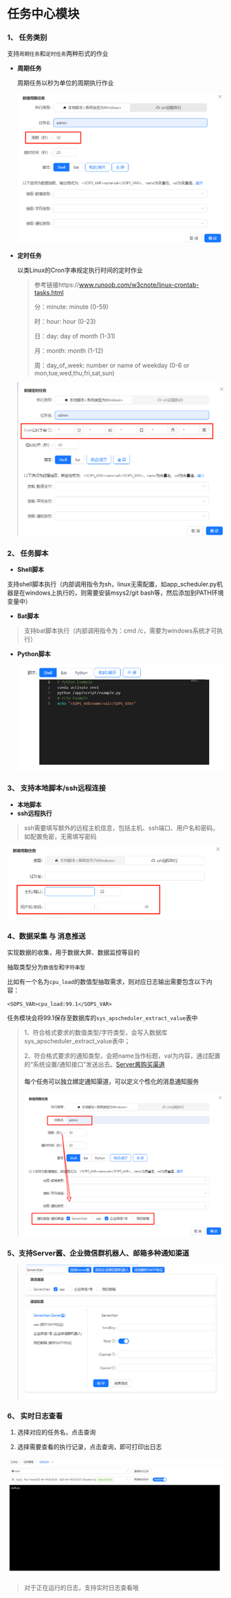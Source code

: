 # 任务中心模块

### 1、 任务类别

支持`周期任务`和`定时任务`两种形式的作业

- **周期任务**

  周期任务以秒为单位的周期执行作业

  ![](../screenshots/task_interval.png)

- **定时任务**

  以类Linux的Cron字串规定执行时间的定时作业

  > 参考链接https://www.runoob.com/w3cnote/linux-crontab-tasks.html
  >
  > 分：minute: minute (0-59)
  >
  > 时：hour: hour (0-23)
  >
  > 日：day: day of month (1-31)
  >
  > 月：month: month (1-12)
  >
  > 周：day_of_week: number or name of weekday (0-6 or mon,tue,wed,thu,fri,sat,sun)

  ![](../screenshots/task_cron.png)

### 2、 任务脚本

- **Shell脚本**

支持shell脚本执行（内部调用指令为sh，linux无需配置，如app_scheduler.py机器是在windows上执行的，则需要安装msys2/git bash等，然后添加到PATH环境变量中）

- **Bat脚本**

> 支持bat脚本执行（内部调用指令为：cmd /c，需要为windows系统才可执行）

- **Python脚本**

  ![](../screenshots/task_script_shell.png)

### 3、 支持本地脚本/ssh远程连接

- **本地脚本**
- **ssh远程执行**

> ssh需要填写额外的远程主机信息，包括主机、ssh端口、用户名和密码，如配置免密，无需填写密码

  ![](../screenshots/task_run_type.png)

### 4、数据采集 与 消息推送

实现数据的收集，用于数据大屏、数据监控等目的

抽取类型分为`数值型`和`字符串型`

比如有一个名为`cpu_load`的数值型抽取需求，则对应日志输出需要包含以下内容：

```
<SOPS_VAR>cpu_load:99.1</SOPS_VAR>
```

任务模块会将99.1保存至数据库的`sys_apscheduler_extract_value`表中

> 1、符合格式要求的数值类型/字符类型，会写入数据库sys_apscheduler_extract_value表中； 
>
> 2、符合格式要求的通知类型，会把name当作标题，val为内容，通过配置的“系统设置/通知接口”发送出去。[Server酱购买渠道](https://sct.ftqq.com/r/16293)
>
> #### 每个任务可以独立绑定通知渠道，可以定义个性化的消息通知服务
>
> ![](../screenshots/setting_notify_bind.png)



### 5、支持Server酱、企业微信群机器人、邮箱多种通知渠道

>
> ![](../screenshots/setting_notify.png)

### 6、 实时日志查看

1. 选择对应的任务名，点击查询

2. 选择需要查看的执行记录，点击查询，即可打印出日志

  ![](../screenshots/task_log_example.png)

> 对于正在运行的日志，支持实时日志查看哦